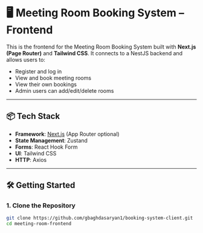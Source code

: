 # 🖥️ Meeting Room Booking System – Frontend

This is the frontend for the Meeting Room Booking System built with **Next.js (Page Router)** and **Tailwind CSS**. It connects to a NestJS backend and allows users to:

- Register and log in
- View and book meeting rooms
- View their own bookings
- Admin users can add/edit/delete rooms

---

## 📦 Tech Stack

- **Framework**: [Next.js](https://nextjs.org/) (App Router optional)
- **State Management**: Zustand
- **Forms**: React Hook Form
- **UI**: Tailwind CSS
- **HTTP**: Axios

---

## 🛠️ Getting Started

### 1. Clone the Repository

```bash
git clone https://github.com/gbaghdasaryan1/booking-system-client.git
cd meeting-room-frontend
